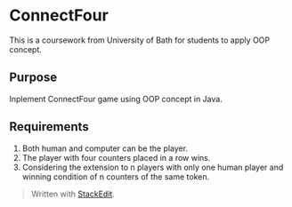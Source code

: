 # ConnectFour
This is a coursework from University of Bath for students to apply OOP concept.

## Purpose
Inplement ConnectFour game using OOP concept in Java.

## Requirements

 1. Both human and computer can be the player.
 2. The player with four counters placed in a row wins.
 3. Considering the extension to n players with only one human player and winning condition of n counters of the same token.

> Written with [StackEdit](https://stackedit.io/).

